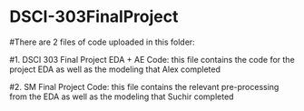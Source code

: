 # DSCI-303FinalProject

#There are 2 files of code uploaded in this folder: 

#1. DSCI 303 Final Project EDA + AE Code: this file contains the code for the project EDA as well as the modeling that Alex completed 

#2. SM Final Project Code: this file contains the relevant pre-processing from the EDA as well as the modeling that Suchir completed
